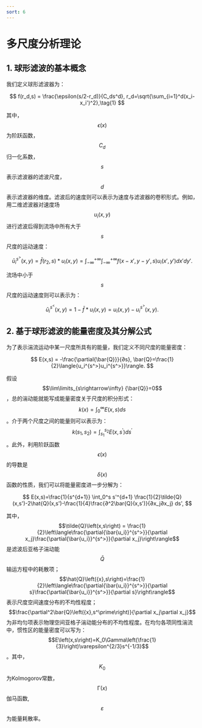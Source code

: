 ```yaml
---
sort: 6
---
```


# 多尺度分析理论

## 1. 球形滤波的基本概念

我们定义球形滤波器为：

$$
f(r_d,s) = \frac{\epsilon(s/2-r_d)}{C_ds^d}, r_d=\sqrt{\sum_{i=1}^d(x_i-x_i')^2},\tag{1}
$$

其中， $$\epsilon\left(x\right)$$ 为阶跃函数， $$C_d$$ 归一化系数， $$s$$ 表示滤波器的滤波尺度， $$d$$ 表示滤波器的维度。滤波后的速度则可以表示为速度与滤波器的卷积形式。例如，用二维滤波器对速度场 $$u_i\left(x,y\right)$$ 进行滤波后得到流场中所有大于 $$s$$ 尺度的运动速度：

$$
{\bar{u}_i}^{s^>}\left(x,y\right)=\bar{f}(r_2,s)*u_i(x,y)=\int_{-\infty}^{+\infty} \int_{-\infty}^{+\infty}{ f({x - x'},{y-y'},s) u_i(x',y') dx'dy'}. 
$$

流场中小于 $$s$$ 尺度的运动速度则可以表示为：

$$
\bar{u}_i^{s^<}(x,y) =1-\bar{f}*u_i(x,y)=u_i(x,y)-u_i^{s^>}(x,y).
$$

## 2. 基于球形滤波的能量密度及其分解公式

为了表示湍流运动中某一尺度所具有的能量，我们定义不同尺度的能量密度：

$$
E(x,s) = -\frac{\partial{\bar{Q}}}{∂s}, \bar{Q}=\frac{1}{2}\langle{u_i^{s^>}u_i^{s^>}}\rangle.
$$

假设 $$\lim\limits_{s\rightarrow\infty} {\bar{Q}}=0$$ ，总的湍动能就能写成能量密度关于尺度的积分形式： $$k\left(x\right)=\int_{0}^{\infty}E\left(x,s\right)ds$$ 。介于两个尺度之间的能量则可以表示为： $$k\left(s_1,s_2\right)=\int_{s_1}^{s_2}{E\left(x,s^\prime\right)ds^\prime}$$ 。此外，利用阶跃函数 $$\epsilon\left(x\right)$$ 的导数是 $$\delta\left(x\right)$$ 函数的性质，我们可以将能量密度进一步分解为：

$$
E(x,s)=\frac{1}{s^{d+1}} \int_0^s s'^{d+1} \frac{1}{2}\tilde{Q}(x,s')-2\hat{Q}(x,s')-\frac{1}{4}\frac{∂^2\bar{Q}(x,s')}{∂x_j∂x_j} ds',
$$

其中， $$\tilde{Q}\left(x,s\right) = \frac{1}{2}\left\langle\frac{\partial{\bar{u_i}}^{s^>}}{\partial x_j}\frac{\partial{\bar{u_i}}^{s^>}}{\partial x_j}\right\rangle$$ 是滤波后亚格子湍动能 $$\bar{Q}$$ 输运方程中的耗散项； $$\hat{Q}\left({x},s\right)=\frac{1}{2}\left\langle\frac{\partial{\bar{u_i}}^{s^>}}{\partial s}\frac{\partial{\bar{u_i}}^{s^>}}{\partial s}\right\rangle$$ 表示尺度空间速度分布的不均性程度； $$\frac{\partial^2\bar{Q}\left({x},s^\prime\right)}{\partial x_j\partial x_j}$$ 为非均匀项表示物理空间亚格子湍动能分布的不均性程度。在均匀各项同性湍流中，惯性区的能量密度可以写为： $$E\left(x,s\right)=K_0\Gamma\left(\frac{1}{3}\right)\varepsilon^{2/3}s^{-1/3}$$ 。其中， $$K_0$$ 为Kolmogorov常数， $$\mathrm{\Gamma}(x)$$ 伽马函数,  $$\varepsilon$$ 为能量耗散率。
